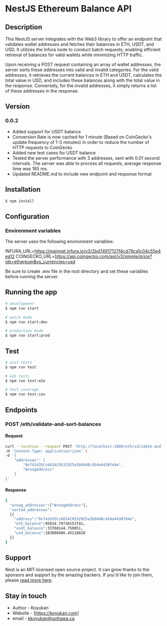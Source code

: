 # NestJS Ethereum Balance API
## Description

This NestJS server integrates with the Web3 library to offer an endpoint that validates wallet addresses and fetches their balances in ETH, USDT, and USD. It utilizes the Infura node to conduct batch requests, enabling efficient retrieval of balances for valid wallets while minimizing HTTP traffic.

Upon receiving a POST request containing an array of wallet addresses, the server sorts these addresses into valid and invalid categories. For the valid addresses, it retrieves the current balances in ETH and USDT, calculates the total value in USD, and includes these balances along with the total value in the response. Conversely, for the invalid addresses, it simply returns a list of these addresses in the response.

## Version

### 0.0.2
- Added support for USDT balance
- Conversion Rate is now cached for 1 minute (Based on CoinGecko's update frequency of 1-3 minutes) in order to reduce the number of HTTP requests to CoinGecko
- Added new test cases for USDT balance
- Tested the server performance with 3 addresses, sent with 0.01 second intervals. The server was able to process all requests, average response time was 165 ms.
- Updated README.md to include new endpoint and response format
## Installation

```bash
$ npm install
```

## Configuration

### Environment variables

The server uses the following environment variables:

INFURA_URL=https://mainnet.infura.io/v3/2bd74917127f4cd79ca1c04c55e4ea12
COINGECKO_URL=https://api.coingecko.com/api/v3/simple/price?ids=ethereum&vs_currencies=usd

Be sure to create .env file in the root directory and set these variables before running the server.
## Running the app

```bash
# development
$ npm run start

# watch mode
$ npm run start:dev

# production mode
$ npm run start:prod
```

## Test

```bash
# unit tests
$ npm run test

# e2e tests
$ npm run test:e2e

# test coverage
$ npm run test:cov
```

## Endpoints

### POST /eth/validate-and-sort-balances

#### Request

```bash
curl --location --request POST 'http://localhost:3000/eth/validate-and-sort-balances' \
-H 'Content-Type: application/json' \
-d '{
    "addresses": [
        "0x742d35Cc6634C0532925a3b844Bc454e4438f44e",
        "WrongAddress"
    ]
}'

```
#### Response

```bash
{
  "wrong_addresses":["WrongAddress"],
  "sorted_addresses":
  [{
    "address":"0x742d35Cc6634C0532925a3b844Bc454e4438f44e",
    "eth_balance":95834.79738153741,
    "usdt_balance":33760144.750051,
    "usd_balance":183008466.45218828
  }]
}

```


## Support

Nest is an MIT-licensed open source project. It can grow thanks to the sponsors and support by the amazing backers. If you'd like to join them, please [read more here](https://docs.nestjs.com/support).

## Stay in touch

- Author - Koyukan
- Website - [https://koyukan.com]
- email - kkoyukan@uottawa.ca